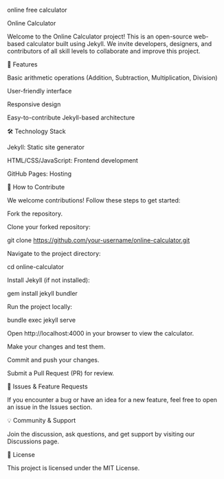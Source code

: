 online free calculator


Online Calculator

Welcome to the Online Calculator project! This is an open-source web-based calculator built using Jekyll. We invite developers, designers, and contributors of all skill levels to collaborate and improve this project.

🚀 Features

Basic arithmetic operations (Addition, Subtraction, Multiplication, Division)

User-friendly interface

Responsive design

Easy-to-contribute Jekyll-based architecture

🛠️ Technology Stack

Jekyll: Static site generator

HTML/CSS/JavaScript: Frontend development

GitHub Pages: Hosting

🎯 How to Contribute

We welcome contributions! Follow these steps to get started:

Fork the repository.

Clone your forked repository:

git clone https://github.com/your-username/online-calculator.git

Navigate to the project directory:

cd online-calculator

Install Jekyll (if not installed):

gem install jekyll bundler

Run the project locally:

bundle exec jekyll serve

Open http://localhost:4000 in your browser to view the calculator.

Make your changes and test them.

Commit and push your changes.

Submit a Pull Request (PR) for review.

📌 Issues & Feature Requests

If you encounter a bug or have an idea for a new feature, feel free to open an issue in the Issues section.

💡 Community & Support

Join the discussion, ask questions, and get support by visiting our Discussions page.

📜 License

This project is licensed under the MIT License.